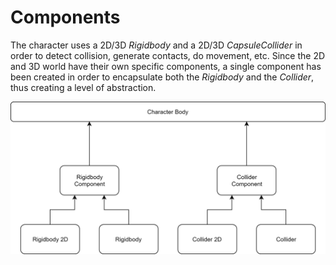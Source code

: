 # Components

The character uses a 2D/3D _Rigidbody_ and a 2D/3D _CapsuleCollider_ in order to detect collision, generate contacts, do movement, etc. Since the 2D and 3D world have their own specific components, a single component has been created in order to encapsulate both the _Rigidbody_ and the _Collider_, thus creating a level of abstraction.

![](../../../.gitbook/assets/characterbodytree.png)



